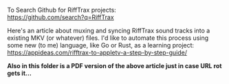 To Search Github for RiffTrax projects:
<br />
https://github.com/search?q=RiffTrax


Here's an article about muxing and syncing RiffTrax sound tracks into a existing MKV (or whatever) files.
I'd like to automate this process using some new (to me) language, like Go or Rust, as a learning project:
https://appideas.com/rifftrax-to-appletv-a-step-by-step-guide/

**Also in this folder is a PDF version of the above article just in case URL rot gets it...**
